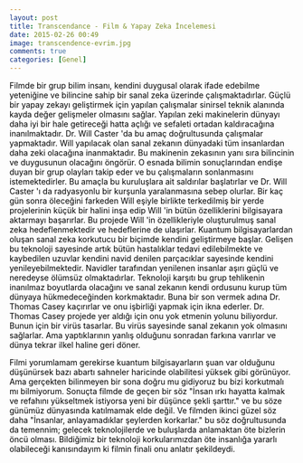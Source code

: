 ```yaml
---
layout: post
title: Transcendance - Film & Yapay Zeka İncelemesi
date: 2015-02-26 00:49
image: transcendence-evrim.jpg
comments: true
categories: [Genel]
---
```



<span style="color:#000000;">Filmde bir grup bilim insanı, kendini duygusal olarak ifade edebilme yeteniğine ve bilincine sahip bir sanal zeka üzerinde çalışmaktadırlar. Güçlü bir yapay zekayı geliştirmek için yapılan çalışmalar sinirsel teknik alanında kayda değer gelişmeler olmasını sağlar. Yapılan zeki makinelerin dünyayı daha iyi bir hale getireceği hatta açlığı ve sefaleti ortadan kaldıracağına inanılmaktadır. Dr. Will Caster 'da bu amaç doğrultusunda çalışmalar yapmaktadır. Will yapılacak olan sanal zekanın dünyadaki tüm insanlardan daha zeki olacağına inanmaktadır. Bu makinenin zekasının yanı sıra bilincinin ve duygusunun olacağını öngörür. O esnada bilimin sonuçlarından endişe duyan bir grup olayları takip eder ve bu çalışmaların sonlanmasını istemektedirler. Bu amaçla bu kuruluşlara ait saldırılar başlatırlar ve Dr. Will Caster 'ı da radyasyonlu bir kurşunla yaralanmasına sebep olurlar. Bir kaç gün sonra öleceğini farkeden Will eşiyle birlikte terkedilmiş bir yerde projelerinin küçük bir halini inşa edip Will 'in bütün özelliklerini bilgisayara aktarmayı başarırlar. Bu projede Will 'in özellikleriyle oluşturulmuş sanal zeka hedeflenmektedir ve hedeflerine de ulaşırlar. Kuantum bilgisayarlardan oluşan sanal zeka korkutucu bir biçimde kendini geliştirmeye başlar. Gelişen bu teknoloji sayesinde artık bütün hastalıklar tedavi edilebilmekte ve kaybedilen uzuvlar kendini navid denilen parçacıklar sayesinde kendini yenileyebilmektedir. Navidler tarafından yenilenen insanlar aşırı güçlü ve neredeyse ölümsüz olmaktadırlar. </span>
<span style="color:#000000;">Teknoloji karşıtı bu grup tehlikenin inanılmaz boyutlarda olacağını ve sanal zekanın kendi ordusunu kurup tüm dünyaya hükmedeceğinden korkmaktadır. Buna bir son vermek adına Dr. Thomas Casey kaçırırlar ve onu işbirliği yapmak için ikna ederler. Dr. Thomas Casey projede yer aldığı için onu yok etmenin yolunu biliyordur. Bunun için bir virüs tasarlar. Bu virüs sayesinde sanal zekanın yok olmasını sağlarlar. Ama yaptıklarının yanlış olduğunu sonradan farkına varırlar ve dünya tekrar ilkel haline geri döner.</span>

<span style="color:#000000;">Filmi yorumlamam gerekirse kuantum bilgisayarların şuan var olduğunu düşünürsek bazı abartı sahneler haricinde olabilitesi yüksek gibi görünüyor. Ama gerçekten bilinmeyen bir sona doğru mu gidiyoruz bu bizi korkutmalı mı bilmiyorum. Sonuçta filmde de geçen bir söz "İnsan ırkı hayatta kalmak ve refahını yükseltmek istiyorsa yeni bir düşünce şekli şarttır." ve bu söze günümüz dünyasında katılmamak elde değil. Ve filmden ikinci güzel söz daha "İnsanlar, anlayamadıklar şeylerden korkarlar." bu söz doğrultusunda da temennim; gelecek teknolojilerde ve buluşlarda anlamaktan öte bizlerin öncü olması. Bildiğimiz bir teknoloji korkularımızdan öte insanlığa yararlı olabileceği kanısındayım ki filmin finali onu anlatır şekildeydi.</span>
